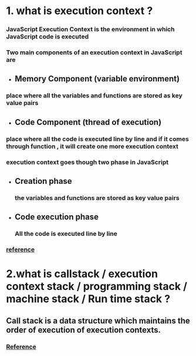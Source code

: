# 1. what is execution context ?

### JavaScript Execution Context is the environment in which JavaScript code is executed

### Two main components of an execution context in JavaScript are

- ## Memory Component (variable environment)

### place where all the variables and functions are stored as key value pairs

- ## Code Component (thread of execution)

### place where all the code is executed line by line and if it comes through function , it will create one more execution context

### execution context goes though two phase in JavaScript

- ## Creation phase

  ### the variables and functions are stored as key value pairs

- ## Code execution phase

  ### All the code is executed line by line

### [reference](https://dev.to/jahid6597/javascript-execution-context-a-deep-dive-4kno#:~:text=JavaScript%20Execution%20Context%20is%20the,creation%20phase)

# 2.what is callstack / execution context stack / programming stack / machine stack / Run time stack ?

## Call stack is a data structure which maintains the order of execution of execution contexts.

### [Reference](https://developer.mozilla.org/en-US/docs/Glossary/Call_stack)
